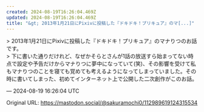 ```yaml
---
created: 2024-08-19T16:26:04.469Z
updated: 2024-08-19T16:26:04.469Z
title: "&gt; 2013年1月21日にPixivに投稿した『ドキドキ！プリキュア』のマ[...]"
---
```


<p>&gt; 2013年1月21日にPixivに投稿した『ドキドキ！プリキュア』のマナりつのお話です。<br />&gt; 下に書いた通りだけれど、なぜかそらとさんが1話の放送すら始まってない時点で設定や予告だけからマナりつに夢中になっていて(笑)、その影響を受けて私もマナりつのことを寝ても覚めても考えるようになってしまっていました。その時に書いてしまった、初めてインターネット上で公開した二次創作がこのお話。</p>

&mdash; 2024-08-19 16:26:04 UTC

Original URL: https://mastodon.social/@sakuramochi0/112989619124315534
